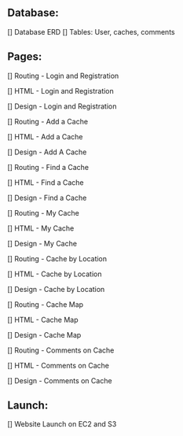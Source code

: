 ## Database:

[] Database ERD
[] Tables: User, caches, comments <!-- Anything else? -->

## Pages:

[] Routing - Login and Registration

[] HTML - Login and Registration

[] Design - Login and Registration


[] Routing - Add a Cache

[] HTML - Add a Cache

[] Design - Add A Cache


[] Routing - Find a Cache

[] HTML - Find a Cache

[] Design - Find a Cache


[] Routing - My Cache

[] HTML - My Cache

[] Design - My Cache


[] Routing - Cache by Location

[] HTML - Cache by Location

[] Design - Cache by Location


[] Routing - Cache Map

[] HTML - Cache Map

[] Design - Cache Map


[] Routing - Comments on Cache

[] HTML - Comments on Cache

[] Design - Comments on Cache

## Launch:

[] Website Launch on EC2 and S3
